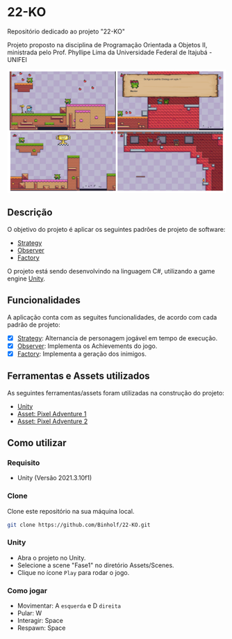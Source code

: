 # 22-KO

Repositório dedicado ao projeto "22-KO"

Projeto proposto na disciplina de Programação Orientada a Objetos II, ministrada pelo Prof. Phyllipe Lima
da Universidade Federal de Itajubá - UNIFEI

<p align="center">
  <img src="22-KO_images.png">
</p>

## Descrição
O objetivo do projeto é aplicar os seguintes padrões de projeto de software:
- [Strategy](https://en.wikipedia.org/wiki/Strategy_pattern) 
- [Observer](https://en.wikipedia.org/wiki/Observer_pattern)
- [Factory](https://en.wikipedia.org/wiki/Factory_(object-oriented_programming))

O projeto está sendo desenvolvindo na linguagem C#, utilizando a game engine [Unity](https://unity.com/).

## Funcionalidades
A aplicação conta com as seguites funcionalidades, de acordo com cada padrão de projeto:
- [x] [Strategy](https://en.wikipedia.org/wiki/Strategy_pattern): Alternancia de personagem jogável em tempo de execução.
- [x] [Observer](https://en.wikipedia.org/wiki/Observer_pattern): Implementa os Achievements do jogo.
- [x] [Factory](https://en.wikipedia.org/wiki/Factory_(object-oriented_programming)): Implementa a geração dos inimigos.

## Ferramentas e Assets utilizados
As seguintes ferramentas/assets foram utilizadas na construção do projeto:
- [Unity](https://unity.com/)
- [Asset: Pixel Adventure 1](https://assetstore.unity.com/packages/2d/characters/pixel-adventure-1-155360)
- [Asset: Pixel Adventure 2](https://assetstore.unity.com/packages/2d/characters/pixel-adventure-2-155418)

## Como utilizar
### Requisito
- Unity (Versão 2021.3.10f1)

### Clone
Clone este repositório na sua máquina local.
```sh
git clone https://github.com/Binholf/22-KO.git
```

### Unity
- Abra o projeto no Unity.
- Selecione a scene "Fase1" no diretório Assets/Scenes.
- Clique no ícone `Play` para rodar o jogo.

### Como jogar
- Movimentar: A `esquerda` e D `direita` 
- Pular: W
- Interagir: Space
- Respawn: Space
